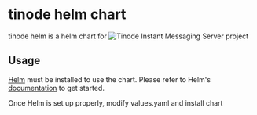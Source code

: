 # tinode helm chart

tinode helm is a helm chart for ![Tinode Instant Messaging Server](https://github.com/tinode/chat) project

## Usage

[Helm](https://helm.sh) must be installed to use the chart.
Please refer to Helm's [documentation](https://helm.sh/docs/) to get started.

Once Helm is set up properly, modify values.yaml and install chart

